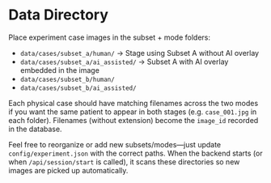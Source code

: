 # Data Directory

Place experiment case images in the subset + mode folders:

- `data/cases/subset_a/human/` → Stage using Subset A without AI overlay
- `data/cases/subset_a/ai_assisted/` → Subset A with AI overlay embedded in the image
- `data/cases/subset_b/human/`
- `data/cases/subset_b/ai_assisted/`

Each physical case should have matching filenames across the two modes if you want the
same patient to appear in both stages (e.g. `case_001.jpg` in each folder). Filenames
(without extension) become the `image_id` recorded in the database.

Feel free to reorganize or add new subsets/modes—just update `config/experiment.json`
with the correct paths. When the backend starts (or when `/api/session/start` is called),
it scans these directories so new images are picked up automatically.
